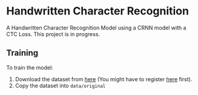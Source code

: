 # Handwritten Character Recognition

A Handwritten Character Recognition Model using a CRNN model with a CTC Loss.
This project is in progress.

## Training
To train the model:
1. Download the dataset from [here](http://www.fki.inf.unibe.ch/DBs/iamDB/data) (You might have to register [here](http://www.fki.inf.unibe.ch/DBs/iamDB/iLogin/index.php) first).
2. Copy the dataset into `data/original`